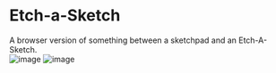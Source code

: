 # Etch-a-Sketch
A browser version of something between a sketchpad and an Etch-A-Sketch.\
![image](https://github.com/user-attachments/assets/77fdb4dc-1a29-4741-aca8-0098d86784ed)
![image](https://github.com/user-attachments/assets/27e872e2-5351-40f1-98b7-0d2d3bace157)
